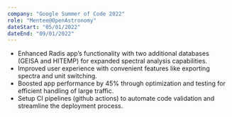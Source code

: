 ```yaml
---
company: "Google Summer of Code 2022"
role: "Mentee@OpenAstronomy"
dateStart: "05/01/2022"
dateEnd: "09/01/2022"
---
```

- Enhanced Radis app’s functionality with two additional databases (GEISA and HITEMP) for expanded spectral analysis capabilities.
- Improved user experience with convenient features like exporting spectra and unit switching.
- Boosted app performance by 45% through optimization and testing for efficient handling of large traffic.
- Setup CI pipelines (github actions) to automate code validation and streamline the deployment process.
